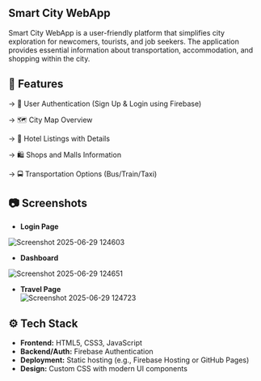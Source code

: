 ## Smart City WebApp

Smart City WebApp is a user-friendly platform that simplifies city exploration for newcomers, tourists, and job seekers. The application provides essential information about transportation, accommodation, and shopping within the city.

## 🚀 Features

-> 🔐 User Authentication (Sign Up & Login using Firebase)

-> 🗺️ City Map Overview

-> 🏨 Hotel Listings with Details

-> 🛍️ Shops and Malls Information

-> 🚍 Transportation Options (Bus/Train/Taxi)


## 📷 Screenshots


- **Login Page**
  
![Screenshot 2025-06-29 124603](https://github.com/user-attachments/assets/e44778c6-51e2-4792-bf41-6a1912d8e2da)

- **Dashboard**  

![Screenshot 2025-06-29 124651](https://github.com/user-attachments/assets/222fc9f4-fe3a-4b98-8eb6-77eae0afb619)

- **Travel Page**  
![Screenshot 2025-06-29 124723](https://github.com/user-attachments/assets/882d992c-2fc7-48f3-854e-8a6568ac7c98)



## ⚙️ Tech Stack

- **Frontend:** HTML5, CSS3, JavaScript
- **Backend/Auth:** Firebase Authentication
- **Deployment:** Static hosting (e.g., Firebase Hosting or GitHub Pages)
- **Design:** Custom CSS with modern UI components
